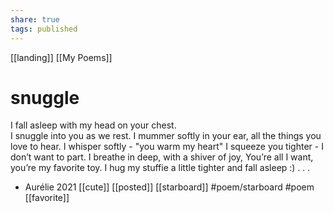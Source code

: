 ```yaml
---
share: true
tags: published
---
```

[[landing]] [[My Poems]]
# snuggle


I fall asleep with my head on your chest.  
I snuggle into you as we rest.
I mummer softly in your ear,
all the things you love to hear.
I whisper softly - "you warm my heart"
I squeeze you tighter - I don’t want to part. 
I breathe in deep, with a shiver of joy,
You’re all I want, you’re my favorite toy. 
I hug my stuffie a little tighter and fall asleep :)
.
.
.
- Aurélie 2021
[[cute]] [[posted]] [[starboard]] #poem/starboard #poem [[favorite]]